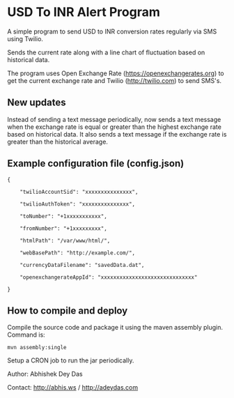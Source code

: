 USD To INR Alert Program
========================

A simple program to send USD to INR conversion rates regularly via SMS using Twilio.

Sends the current rate along with a line chart of fluctuation based on historical data.

The program uses Open Exchange Rate (https://openexchangerates.org) to get the current exchange rate 
and Twilio (http://twilio.com) to send SMS's. 

New updates
-----------

Instead of sending a text message periodically, now sends a text message when the exchange rate is equal or 
greater than the highest exchange rate based on historical data. It also sends a text message if the exchange rate 
is greater than the historical average.


Example configuration file (config.json)
-----------------------------------------

	{

    	"twilioAccountSid": "xxxxxxxxxxxxxxx",
    
    	"twilioAuthToken": "xxxxxxxxxxxxxxx",
    
    	"toNumber": "+1xxxxxxxxxxx",
    
    	"fromNumber": "+1xxxxxxxxx",
    
    	"htmlPath": "/var/www/html/",
    
    	"webBasePath": "http://example.com/",
    
    	"currencyDataFilename": "savedData.dat",
    	
    	"openexchangerateAppId": "xxxxxxxxxxxxxxxxxxxxxxxxxxxxxx"
    
	}
	

How to compile and deploy
-------------------------

Compile the source code and package it using the maven assembly plugin. Command is:

	mvn assembly:single
	
Setup a CRON job to run the jar periodically.


Author: Abhishek Dey Das

Contact: http://abhis.ws / http://adeydas.com
